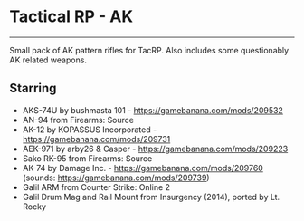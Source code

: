 # Tactical RP - AK

-------------------------------------------------

Small pack of AK pattern rifles for TacRP. Also includes some questionably AK related weapons.

## Starring

- AKS-74U by bushmasta 101 - https://gamebanana.com/mods/209532
- AN-94 from Firearms: Source
- AK-12 by KOPASSUS Incorporated - https://gamebanana.com/mods/209731
- AEK-971 by arby26 & Casper - https://gamebanana.com/mods/209223
- Sako RK-95 from Firearms: Source
- AK-74 by Damage Inc. - https://gamebanana.com/mods/209760 (sounds: https://gamebanana.com/mods/209739)
- Galil ARM from Counter Strike: Online 2
- Galil Drum Mag and Rail Mount from Insurgency (2014), ported by Lt. Rocky